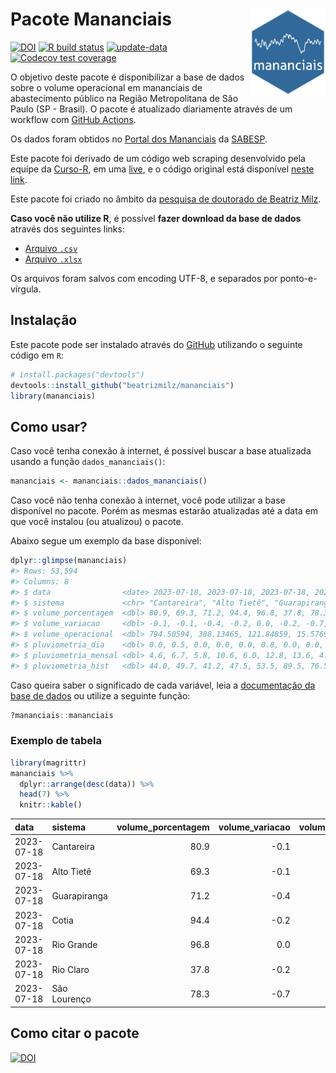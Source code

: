
<!-- README.md is generated from README.Rmd. Please edit that file -->

# Pacote Mananciais <img src="man/figures/hexlogo.png" align="right" width = "120px"/>

<!-- badges: start -->

[![DOI](https://zenodo.org/badge/DOI/10.5281/zenodo.4733056.svg)](https://doi.org/10.5281/zenodo.4733056)
[![R build
status](https://github.com/beatrizmilz/mananciais/workflows/R-CMD-check/badge.svg)](https://github.com/beatrizmilz/mananciais/actions)
[![update-data](https://github.com/beatrizmilz/mananciais/actions/workflows/2-update_data.yaml/badge.svg)](https://github.com/beatrizmilz/mananciais/actions/workflows/2-update_data.yaml)
[![Codecov test
coverage](https://codecov.io/gh/beatrizmilz/mananciais/branch/master/graph/badge.svg)](https://codecov.io/gh/beatrizmilz/mananciais?branch=master)
<!-- badges: end -->

O objetivo deste pacote é disponibilizar a base de dados sobre o volume
operacional em mananciais de abastecimento público na Região
Metropolitana de São Paulo (SP - Brasil). O pacote é atualizado
diariamente através de um workflow com [GitHub
Actions](https://github.com/beatrizmilz/mananciais/actions).

Os dados foram obtidos no [Portal dos
Mananciais](http://mananciais.sabesp.com.br/Situacao) da
[SABESP](http://site.sabesp.com.br/site/Default.aspx).

Este pacote foi derivado de um código web scraping desenvolvido pela
equipe da [Curso-R](https://www.curso-r.com/), em uma
[live](https://youtu.be/jvZIxrMmOcQ), e o código original está
disponível [neste
link](https://github.com/curso-r/lives/blob/master/drafts/20200730_scraper_sabesp.R).

Este pacote foi criado no âmbito da [pesquisa de doutorado de Beatriz
Milz](https://beatrizmilz.github.io/tese/).

**Caso você não utilize R**, é possível **fazer download da base de
dados** através dos seguintes links:

- [Arquivo
  `.csv`](https://github.com/beatrizmilz/mananciais/raw/master/inst/extdata/mananciais.csv)
- [Arquivo
  `.xlsx`](https://github.com/beatrizmilz/mananciais/blob/master/inst/extdata/mananciais.xlsx?raw=true)

Os arquivos foram salvos com encoding UTF-8, e separados por
ponto-e-vírgula.

## Instalação

Este pacote pode ser instalado através do [GitHub](https://github.com/)
utilizando o seguinte código em `R`:

``` r
# install.packages("devtools")
devtools::install_github("beatrizmilz/mananciais")
library(mananciais)
```

## Como usar?

Caso você tenha conexão à internet, é possível buscar a base atualizada
usando a função `dados_mananciais()`:

``` r
mananciais <- mananciais::dados_mananciais() 
```

Caso você não tenha conexão à internet, você pode utilizar a base
disponível no pacote. Porém as mesmas estarão atualizadas até a data em
que você instalou (ou atualizou) o pacote.

Abaixo segue um exemplo da base disponível:

``` r
dplyr::glimpse(mananciais)
#> Rows: 53,594
#> Columns: 8
#> $ data                <date> 2023-07-18, 2023-07-18, 2023-07-18, 2023-07-18, 2…
#> $ sistema             <chr> "Cantareira", "Alto Tietê", "Guarapiranga", "Cotia…
#> $ volume_porcentagem  <dbl> 80.9, 69.3, 71.2, 94.4, 96.8, 37.8, 78.3, 81.0, 69…
#> $ volume_variacao     <dbl> -0.1, -0.1, -0.4, -0.2, 0.0, -0.2, -0.7, -0.2, -0.…
#> $ volume_operacional  <dbl> 794.50594, 388.13465, 121.84859, 15.57694, 108.593…
#> $ pluviometria_dia    <dbl> 0.0, 0.5, 0.0, 0.0, 0.0, 0.8, 0.0, 0.0, 0.1, 0.0, …
#> $ pluviometria_mensal <dbl> 4.6, 6.7, 5.8, 10.6, 6.0, 12.8, 13.6, 4.6, 6.2, 5.…
#> $ pluviometria_hist   <dbl> 44.0, 49.7, 41.2, 47.5, 53.5, 89.5, 76.5, 44.0, 49…
```

Caso queira saber o significado de cada variável, leia a [documentação
da base de
dados](https://beatrizmilz.github.io/mananciais/reference/mananciais.html)
ou utilize a seguinte função:

``` r
?mananciais::mananciais
```

### Exemplo de tabela

``` r
library(magrittr)
mananciais %>% 
  dplyr::arrange(desc(data)) %>% 
  head(7) %>%
  knitr::kable()
```

| data       | sistema      | volume_porcentagem | volume_variacao | volume_operacional | pluviometria_dia | pluviometria_mensal | pluviometria_hist |
|:-----------|:-------------|-------------------:|----------------:|-------------------:|-----------------:|--------------------:|------------------:|
| 2023-07-18 | Cantareira   |               80.9 |            -0.1 |          794.50594 |              0.0 |                 4.6 |              44.0 |
| 2023-07-18 | Alto Tietê   |               69.3 |            -0.1 |          388.13465 |              0.5 |                 6.7 |              49.7 |
| 2023-07-18 | Guarapiranga |               71.2 |            -0.4 |          121.84859 |              0.0 |                 5.8 |              41.2 |
| 2023-07-18 | Cotia        |               94.4 |            -0.2 |           15.57694 |              0.0 |                10.6 |              47.5 |
| 2023-07-18 | Rio Grande   |               96.8 |             0.0 |          108.59308 |              0.0 |                 6.0 |              53.5 |
| 2023-07-18 | Rio Claro    |               37.8 |            -0.2 |            5.16043 |              0.8 |                12.8 |              89.5 |
| 2023-07-18 | São Lourenço |               78.3 |            -0.7 |           69.54368 |              0.0 |                13.6 |              76.5 |

## Como citar o pacote

[![DOI](https://zenodo.org/badge/DOI/10.5281/zenodo.4733056.svg)](https://doi.org/10.5281/zenodo.4733056)
